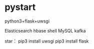 # pystart
python3+flask+uwsgi 

Elasticsearch
hbase
shell
MySQL
kafka

star：
pip3 install uwsgi
pip3 install flask

